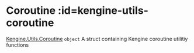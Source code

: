 <!-- a name="Kengine.Utils.Coroutine"></a -->

# Coroutine  :id=kengine-utils-coroutine

[Kengine.Utils.Coroutine](Kengine.Utils.Coroutine) <code>object</code>
A struct containing Kengine coroutine utilitiy functions


